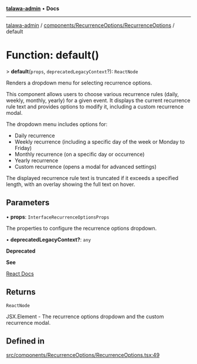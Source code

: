 [**talawa-admin**](../../../../README.md) • **Docs**

***

[talawa-admin](../../../../modules.md) / [components/RecurrenceOptions/RecurrenceOptions](../README.md) / default

# Function: default()

\> **default**(`props`, `deprecatedLegacyContext`?): `ReactNode`

Renders a dropdown menu for selecting recurrence options.

This component allows users to choose various recurrence rules (daily, weekly, monthly, yearly) for a given event.
It displays the current recurrence rule text and provides options to modify it, including a custom recurrence modal.

The dropdown menu includes options for:
- Daily recurrence
- Weekly recurrence (including a specific day of the week or Monday to Friday)
- Monthly recurrence (on a specific day or occurrence)
- Yearly recurrence
- Custom recurrence (opens a modal for advanced settings)

The displayed recurrence rule text is truncated if it exceeds a specified length, with an overlay showing the full text on hover.

## Parameters

• **props**: `InterfaceRecurrenceOptionsProps`

The properties to configure the recurrence options dropdown.

• **deprecatedLegacyContext?**: `any`

**Deprecated**

**See**

[React Docs](https://legacy.reactjs.org/docs/legacy-context.html#referencing-context-in-lifecycle-methods)

## Returns

`ReactNode`

JSX.Element - The recurrence options dropdown and the custom recurrence modal.

## Defined in

[src/components/RecurrenceOptions/RecurrenceOptions.tsx:49](https://github.com/PalisadoesFoundation/talawa-admin/blob/84f5af8b3720f5b290ac28bcfd7071c13e1f93aa/src/components/RecurrenceOptions/RecurrenceOptions.tsx#L49)
